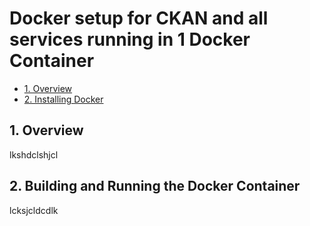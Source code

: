 # Docker setup for CKAN and all services running in 1 Docker Container


* [1. Overview](#1-overview)
* [2. Installing Docker](#2-installing-docker)



## 1.  Overview

lkshdclshjcl

## 2.  Building and Running the Docker Container

lcksjcldcdlk

